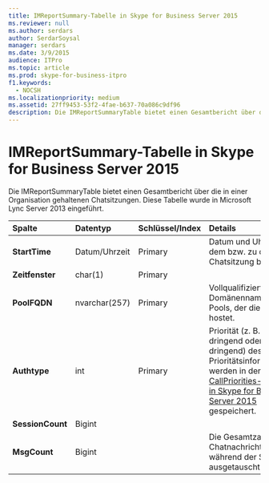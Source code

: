```yaml
---
title: IMReportSummary-Tabelle in Skype for Business Server 2015
ms.reviewer: null
ms.author: serdars
author: SerdarSoysal
manager: serdars
ms.date: 3/9/2015
audience: ITPro
ms.topic: article
ms.prod: skype-for-business-itpro
f1.keywords:
  - NOCSH
ms.localizationpriority: medium
ms.assetid: 27ff9453-53f2-4fae-b637-70a086c9df96
description: Die IMReportSummaryTable bietet einen Gesamtbericht über die in einer Organisation gehaltenen Chatsitzungen. Diese Tabelle wurde in Microsoft Lync Server 2013 eingeführt.
---
```


# <a name="imreportsummary-table-in-skype-for-business-server-2015"></a>IMReportSummary-Tabelle in Skype for Business Server 2015
 
Die IMReportSummaryTable bietet einen Gesamtbericht über die in einer Organisation gehaltenen Chatsitzungen. Diese Tabelle wurde in Microsoft Lync Server 2013 eingeführt.
  
|**Spalte**|**Datentyp**|**Schlüssel/Index**|**Details**|
|:-----|:-----|:-----|:-----|
|**StartTime** <br/> |Datum/Uhrzeit  <br/> |Primary  <br/> |Datum und Uhrzeit, an dem bzw. zu der die Chatsitzung begann.  <br/> |
|**Zeitfenster** <br/> |char(1)  <br/> |Primary  <br/> ||
|**PoolFQDN** <br/> |nvarchar(257)  <br/> |Primary  <br/> |Vollqualifizierter Domänenname des Pools, der die Sitzung hostet.  <br/> |
|**Authtype** <br/> |int  <br/> |Primary  <br/> |Priorität (z. B. dringend oder nicht dringend) des Anrufs. Prioritätsinformationen werden in der [CallPriorities-Tabelle in Skype for Business Server 2015](callpriorities.md) gespeichert.  <br/> |
|**SessionCount** <br/> |Bigint  <br/> |||
|**MsgCount** <br/> |Bigint  <br/> ||Die Gesamtzahl der Chatnachrichten, die während der Sitzung ausgetauscht wurden.  <br/> |
   

